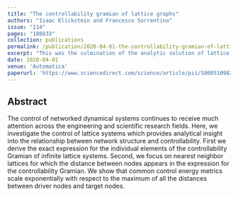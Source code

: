 ```yaml
---
title: "The controllability gramian of lattice graphs"
authors: "Isaac Klickstein and Francesco Sorrentino"
issue: "114"
pages: "108833"
collection: publications
permalink: /publication/2020-04-01-the-controllability-gramian-of-lattice-graphs
excerpt: "This was the culmination of the analytic solution of lattice networks. The solution is derived in terms of integrals whose expression in terms of elementary functions is unlikely though."
date: 2020-04-01
venue: 'Automatica'
paperurl: 'https://www.sciencedirect.com/science/article/pii/S0005109820300315'
---
```

## Abstract
The control of networked dynamical systems continues to receive much attention across the engineering and scientific research fields. Here, we investigate the control of lattice systems which provides analytical insight into the relationship between network structure and controllability. First we derive the exact expression for the individual elements of the controllability Gramian of infinite lattice systems. Second, we focus on nearest neighbor lattices for which the distance between nodes appears in the expression for the controllability Gramian. We show that common control energy metrics scale exponentially with respect to the maximum of all the distances between driver nodes and target nodes.
